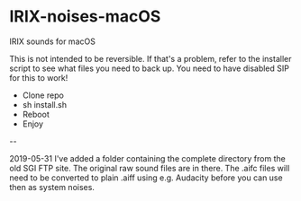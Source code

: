 # IRIX-noises-macOS
IRIX sounds for macOS

This is not intended to be reversible. If that's a problem, refer to the installer script to see what files you need to back up.
You need to have disabled SIP for this to work!

* Clone repo
* sh install.sh
* Reboot
* Enjoy

--

2019-05-31 I've added a folder containing the complete directory from the old SGI FTP site. The original raw sound files are in there. The .aifc files will need to be converted to plain .aiff using e.g. Audacity before you can use then as system noises.
